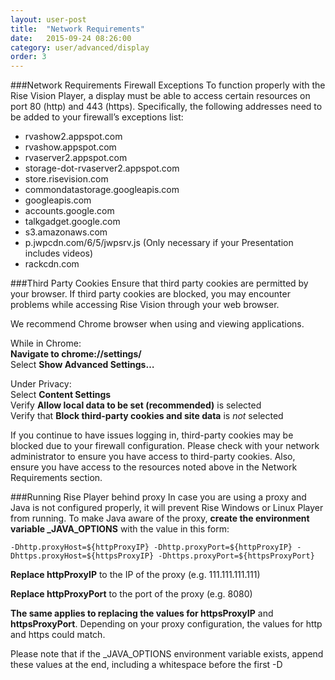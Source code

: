 ```yaml
---
layout: user-post
title:  "Network Requirements"
date:   2015-09-24 08:26:00
category: user/advanced/display
order: 3
---
```



###Network Requirements
Firewall Exceptions
To function properly with the Rise Vision Player, a display must be able to access certain resources on port 80 (http) and 443 (https). Specifically, the following addresses need to be added to your firewall’s exceptions list:

- rvashow2.appspot.com
- rvashow.appspot.com
- rvaserver2.appspot.com
- storage-dot-rvaserver2.appspot.com
- store.risevision.com
- commondatastorage.googleapis.com
- googleapis.com
- accounts.google.com
- talkgadget.google.com
- s3.amazonaws.com
- p.jwpcdn.com/6/5/jwpsrv.js (Only necessary if your Presentation includes videos)
- rackcdn.com

###Third Party Cookies
Ensure that third party cookies are permitted by your browser. If third party cookies are blocked, you may encounter problems while accessing Rise Vision through your web browser.

We recommend Chrome browser when using and viewing applications.

While in Chrome:
<br>**Navigate to chrome://settings/**
<br>Select **Show Advanced Settings…**

Under Privacy:
<br>Select **Content Settings**
<br>Verify **Allow local data to be set (recommended)** is selected 
<br>Verify that **Block third-party cookies and site data** is _not_ selected

If you continue to have issues logging in, third-party cookies may be blocked due to your firewall configuration. Please check with your network administrator to ensure you have access to third-party cookies. Also, ensure you have access to the resources noted above in the Network Requirements section.

###Running Rise Player behind proxy
In case you are using a proxy and Java is not configured properly, it will prevent Rise Windows or Linux Player from running.
To make Java aware of the proxy, **create the environment variable _JAVA_OPTIONS** with the value in this form: 

```
-Dhttp.proxyHost=${httpProxyIP} -Dhttp.proxyPort=${httpProxyIP} -Dhttps.proxyHost=${httpsProxyIP} -Dhttps.proxyPort=${httpsProxyPort}
```

**Replace httpProxyIP** to the IP of the proxy (e.g. 111.111.111.111)

**Replace httpProxyPort** to the port of the proxy (e.g. 8080)

**The same applies to replacing the values for httpsProxyIP** and **httpsProxyPort**. Depending on your proxy configuration, the values for http and https could match.

Please note that if the _JAVA_OPTIONS environment variable exists, append these values at the end, including a whitespace before the first -D
